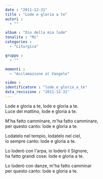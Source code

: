 ```yaml
---
date : "2011-12-31"
title : "Lode e gloria a te"
autori : 
  - ""

album : "Dio della mia lode"
tonalita : "Mi"
categories : 
  - "Liturgica"

gruppo : 
  - ""

momenti : 
  - "Acclamazione al Vangelo"

video : 
identificatore : "lode_e_gloria_a_te"
data_revisione : "2011-12-31"
---
```

  
  
  
Lode e gloria a te,   lode e gloria a te.    
Luce del mattino, lode e gloria a te.  
  
  
  
  
M'ha fatto camminare, m'ha fatto camminare,  
per questo canto: lode e gloria a te.  
  
  
  
  
Lodatelo nel tempio, lodatelo nel ciel,  
io sempre canto: lode e gloria a te.  
  
  
  
  
Lo loderò con l'arpa, io loderò il Signore,  
ha fatto grandi cose: lode e gloria a te.  
  
  
  
  
Lo loderò con danze, m'ha fatto camminar  
per questo canto: lode e gloria a te.  
  
  
  
